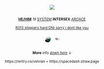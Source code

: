 <p align="center"><img src="https://github.com/zamhemlocke/zamhemlocke/blob/main/cutecute.gif">
<p align="center"><sub><ins><b>HE/HIM</b></ins>  <i>19</i>  <ins>SYSTEM</ins>  <b>INTERSEX</b>  <ins><i>ARO</i>ACE</ins></sub>
<p align="center"><sup> <ins>R313  shippers  hard  DNI  sorry  i  dont  like  you</ins> </sup>
<p align="center"><img src="https://github.com/zamhemlocke/zamhemlocke/blob/main/noFilter.png"width="25" height="25"> <img src="https://github.com/zamhemlocke/zamhemlocke/blob/main/noFilter%20(1).png"width="25" height="25">
<p align="center"><sub> <b>More</b> info <ins><i>down here</i></ins> ↓ </sub> 
<p align="center"><sup>https://rentry.co/velvian + https://spacedash.straw.page </sup> 

